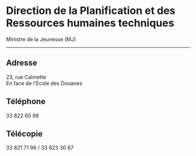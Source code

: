 # Direction de la Planification et des Ressources humaines techniques

Ministre de la Jeunesse (MJ)  

-------------------------------

**Adresse**
-----------

23, rue Calmette  
En face de l'Ecole des Douanes

**Téléphone**
-------------

33 822 60 98

**Télécopie**
-------------

33 821 71 96 / 33 823 30 67